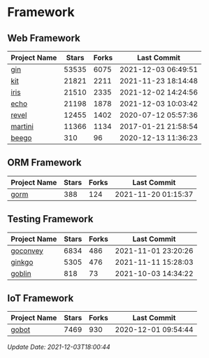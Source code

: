 # Framework

## Web Framework
| Project Name | Stars | Forks | Last Commit |
| ------------ | ----- | ----- | ----------- |
| [gin](https://github.com/gin-gonic/gin) | 53535 | 6075 | 2021-12-03 06:49:51 |
| [kit](https://github.com/go-kit/kit) | 21821 | 2211 | 2021-11-23 18:14:48 |
| [iris](https://github.com/kataras/iris) | 21510 | 2335 | 2021-12-02 14:24:56 |
| [echo](https://github.com/labstack/echo) | 21198 | 1878 | 2021-12-03 10:03:42 |
| [revel](https://github.com/revel/revel) | 12455 | 1402 | 2020-07-12 05:57:36 |
| [martini](https://github.com/go-martini/martini) | 11366 | 1134 | 2017-01-21 21:58:54 |
| [beego](https://github.com/astaxie/beego) | 310 | 96 | 2020-12-13 11:36:23 |

## ORM Framework
| Project Name | Stars | Forks | Last Commit |
| ------------ | ----- | ----- | ----------- |
| [gorm](https://github.com/jinzhu/gorm) | 388 | 124 | 2021-11-20 01:15:37 |

## Testing Framework
| Project Name | Stars | Forks | Last Commit |
| ------------ | ----- | ----- | ----------- |
| [goconvey](https://github.com/smartystreets/goconvey) | 6834 | 486 | 2021-11-01 23:20:26 |
| [ginkgo](https://github.com/onsi/ginkgo) | 5305 | 476 | 2021-11-11 15:28:03 |
| [goblin](https://github.com/franela/goblin) | 818 | 73 | 2021-10-03 14:34:22 |

## IoT Framework
| Project Name | Stars | Forks | Last Commit |
| ------------ | ----- | ----- | ----------- |
| [gobot](https://github.com/hybridgroup/gobot) | 7469 | 930 | 2020-12-01 09:54:44 |

*Update Date: 2021-12-03T18:00:44*